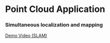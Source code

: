 # Point Cloud Application

### Simultaneous localization and mapping
[Demo Video (SLAM)](https://drive.google.com/file/d/1Zo4S8R7WGN5tr8AuJziaHGZk-kIwxWDF/view?usp=sharing)

